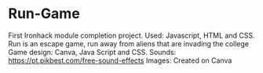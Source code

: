 # Run-Game
First Ironhack module completion project. Used: Javascript, HTML and CSS. Run is an escape game, run away from aliens that are invading the college
Game design: Canva, Java Script and CSS.
Sounds: https://pt.pikbest.com/free-sound-effects
Images: Created on Canva

